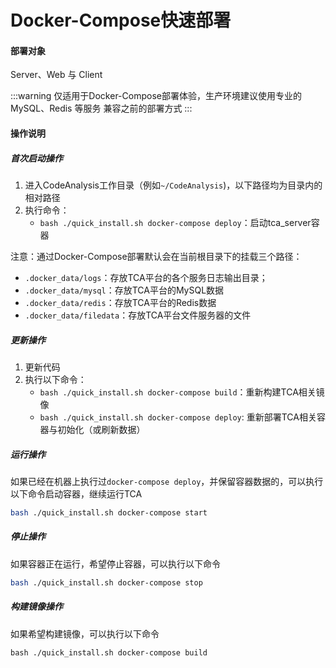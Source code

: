 # Docker-Compose快速部署
#### 部署对象
Server、Web 与 Client

:::warning
仅适用于Docker-Compose部署体验，生产环境建议使用专业的 MySQL、Redis 等服务
兼容之前的部署方式
:::

#### 操作说明
##### 首次启动操作

1. 进入CodeAnalysis工作目录（例如``~/CodeAnalysis``)，以下路径均为目录内的相对路径
2. 执行命令：
    - `bash ./quick_install.sh docker-compose deploy`：启动tca_server容器

注意：通过Docker-Compose部署默认会在当前根目录下的挂载三个路径：

- `.docker_data/logs`：存放TCA平台的各个服务日志输出目录；
- `.docker_data/mysql`：存放TCA平台的MySQL数据
- `.docker_data/redis`：存放TCA平台的Redis数据
- `.docker_data/filedata`：存放TCA平台文件服务器的文件

##### 更新操作
1. 更新代码
2. 执行以下命令：
    - `bash ./quick_install.sh docker-compose build`：重新构建TCA相关镜像
    - `bash ./quick_install.sh docker-compose deploy`: 重新部署TCA相关容器与初始化（或刷新数据）

##### 运行操作
如果已经在机器上执行过``docker-compose deploy``，并保留容器数据的，可以执行以下命令启动容器，继续运行TCA

```bash
bash ./quick_install.sh docker-compose start
```

##### 停止操作
如果容器正在运行，希望停止容器，可以执行以下命令

```bash
bash ./quick_install.sh docker-compose stop
```

##### 构建镜像操作
如果希望构建镜像，可以执行以下命令

```
bash ./quick_install.sh docker-compose build
```